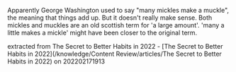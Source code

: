 Apparently George Washington used to say "many mickles make a muckle", the meaning that things add up. But it doesn't really make sense. Both mickles and muckles are an old scottish term for 'a large amount'. 'many a little makes a mickle' might have been closer to the original term.

extracted from The Secret to Better Habits in 2022 - [The Secret to Better Habits in 2022](/knowledge/Content Review/articles/The Secret to Better Habits in 2022) on 202202171913
